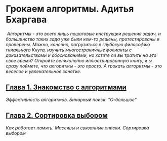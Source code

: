 # Грокаем алгоритмы. Адитья Бхаргава
<image src=https://img4.labirint.ru/rc/3a7e6da517de3fd690f748433aef73b4/363x561q80/books58/571060/cover.jpg?1598873204 alt=''> _Алгоритмы - это всего лишь пошаговые инструкции решения задач, и большинство таких зада уже были кем-то решены, протестированы и проверены. Можно, конечно, погрузиться в глубокую философию гниального Кнута, изучить многостраничные фолианты с доказательствами и обоснованиями, но хотите ли вы тратить на это свое время? Откройте великолепно иллюстрированную книгу, и ы сразу поймете, что алгоритмы - это просто. А грокать алгоритмы - это веселое и увлекательное занятие._

## [Глава 1. Знакомство с алгоритмами](https://github.com/antonyaanton/Grokking_Algorithms_summary/blob/main/summary/Chapter%201.%20Algorithms.%20Binary%20Search.md)
_Эффективность алгоритмов. Бинарный поиск. "О-большое"_

## [Глава 2. Сортировка выбором](https://github.com/antonyaanton/Grokking_Algorithms_summary/blob/main/summary/Chapter%202.%20Massives.%20Lists.%20Select.%20Sort.md)
_Как работает память. Массивы и связанные списки. Сортировка выбором_
